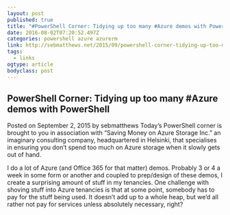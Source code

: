 ```yaml
---
layout: post 
published: true 
title: "#PowerShell Corner: Tidying up too many #Azure demos with PowerShell – Seb 2.0" 
date: 2016-08-02T07:20:52.497Z
categories: powershell azure azurerm
link: http://sebmatthews.net/2015/09/powershell-corner-tidying-up-too-many-azure-demos/ 
tags:
  - links
ogtype: article 
bodyclass: post 
---
```


## PowerShell Corner: Tidying up too many #Azure demos with PowerShell
Posted on September 2, 2015 by sebmatthews
Today’s PowerShell corner is brought to you in association with “Saving Money on Azure Storage Inc.” an imaginary consulting company, headquartered in Helsinki, that specialises in ensuring you don’t spend too much on Azure storage when it slowly gets out of hand.

I do a lot of Azure (and Office 365 for that matter) demos. Probably 3 or 4 a week in some form or another and coupled to prep/design of these demos, I create a surprising amount of stuff in my tenancies. One challenge with shoving stuff into Azure tenancies is that at some point, somebody has to pay for the stuff being used. It doesn’t add up to a whole heap, but we’d all rather not pay for services unless absolutely necessary, right?